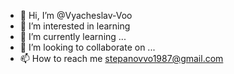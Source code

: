 - 👋 Hi, I’m @Vyacheslav-Voo
- 👀 I’m interested in learning
- 🌱 I’m currently learning ...
- 💞️ I’m looking to collaborate on ...
- 📫 How to reach me stepanovvo1987@gmail.com

<!---
Vyacheslav-Voo/Vyacheslav-Voo is a ✨ special ✨ repository because its `README.md` (this file) appears on your GitHub profile.
You can click the Preview link to take a look at your changes.
--->
